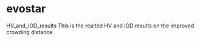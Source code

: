 # evostar
HV_and_IGD_results
This is the realted HV and IGD results on the improved crowding distance
